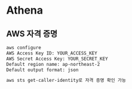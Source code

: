 # Athena

## AWS 자격 증명

```bash
aws configure
AWS Access Key ID: YOUR_ACCESS_KEY
AWS Secret Access Key: YOUR_SECRET_KEY
Default region name: ap-northeast-2
Default output format: json

aws sts get-caller-identity로 자격 증명 확인 가능
```

